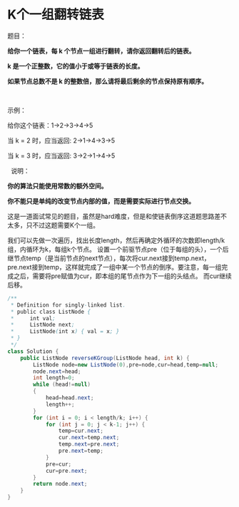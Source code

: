 # K个一组翻转链表

题目：

**给你一个链表，每 k 个节点一组进行翻转，请你返回翻转后的链表。**

**k 是一个正整数，它的值小于或等于链表的长度。**

**如果节点总数不是 k 的整数倍，那么请将最后剩余的节点保持原有顺序。**

 

示例：

给你这个链表：1->2->3->4->5

当 k = 2 时，应当返回: 2->1->4->3->5

当 k = 3 时，应当返回: 3->2->1->4->5

 
说明：

**你的算法只能使用常数的额外空间。**

**你不能只是单纯的改变节点内部的值，而是需要实际进行节点交换。**

这是一道面试常见的题目，虽然是hard难度，但是和使链表倒序这道题思路差不太多，只不过这题需要K个一组。

我们可以先做一次遍历，找出长度length，然后再确定外循环的次数即length/k组，内循环为k，每组k个节点。
设置一个前驱节点pre（位于每组的头），一个后继节点temp（是当前节点的next节点），每次将cur.next接到temp.next，pre.next接到temp，这样就完成了一组中某一个节点的倒序。要注意，每一组完成之后，需要将pre赋值为cur，即本组的尾节点作为下一组的头结点。
而cur继续后移。


```java
/**
 * Definition for singly-linked list.
 * public class ListNode {
 *     int val;
 *     ListNode next;
 *     ListNode(int x) { val = x; }
 * }
 */
class Solution {
    public ListNode reverseKGroup(ListNode head, int k) {
        ListNode node=new ListNode(0),pre=node,cur=head,temp=null;
        node.next=head;
        int length=0;
        while (head!=null)
        {
            head=head.next;
            length++;
        }
        for (int i = 0; i < length/k; i++) {
            for (int j = 0; j < k-1; j++) {
                temp=cur.next;
                cur.next=temp.next;
                temp.next=pre.next;
                pre.next=temp;
            }
            pre=cur;
            cur=pre.next;
        }
        return node.next;
    }
}
```

